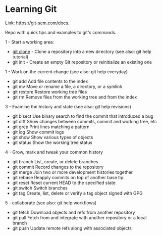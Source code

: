# Learning Git
Link: https://git-scm.com/docs.

Repo with quick tips and examples to git's commands.

1 - Start a working area: 

- [git clone](./commands/git-clone.md) - Clone a repository into a new directory (see also: git help tutorial)
- git init - Create an empty Git repository or reinitialize an existing one

1 - Work on the current change (see also: git help everyday)
- git add       Add file contents to the index
- git mv        Move or rename a file, a directory, or a symlink
- git restore   Restore working tree files
- git rm        Remove files from the working tree and from the index

3 - Examine the history and state (see also: git help revisions)
- git bisect    Use binary search to find the commit that introduced a bug
- git diff      Show changes between commits, commit and working tree, etc
- git grep      Print lines matching a pattern
- git log       Show commit logs
- git show      Show various types of objects
- git status    Show the working tree status

4 - Grow, mark and tweak your common history
- git branch    List, create, or delete branches
- git commit    Record changes to the repository
- git merge     Join two or more development histories together
- git rebase    Reapply commits on top of another base tip
- git reset     Reset current HEAD to the specified state
- git switch    Switch branches
- git tag       Create, list, delete or verify a tag object signed with GPG

5 - collaborate (see also: git help workflows)
- git fetch     Download objects and refs from another repository
- git pull      Fetch from and integrate with another repository or a local branch
- git push      Update remote refs along with associated objects
